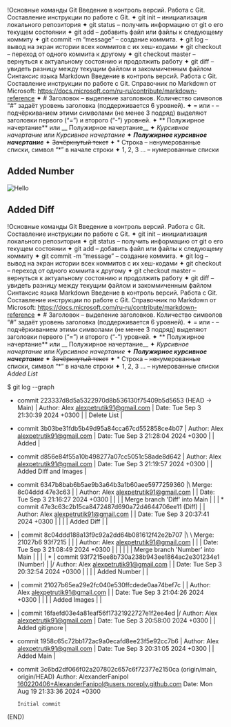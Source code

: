 !Основные команды Git
Введение в контроль версий. Работа с Git. Составление инструкции по работе с Git.
✦ git init – инициализация локального репозитория
✦ git status – получить информацию от git о его текущем состоянии
✦ git add – добавить файл или файлы к следующему коммиту
✦ git commit -m “message” – создание коммита.
✦ git log – вывод на экран истории всех коммитов с их хеш-кодами
✦ git checkout – переход от одного коммита к другому
✦ git checkout master – вернуться к актуальному состоянию и продолжить работу
✦ git diff – увидеть разницу между текущим файлом и закоммиченным файлом
Синтаксис языка Markdown
Введение в контроль версий. Работа с Git. Составление инструкции по работе с Git.
Справочник по Markdown от Microsoft:
https://docs.microsoft.com/ru-ru/contribute/markdown-reference
✦ # Заголовок – выделение заголовков. Количество символов “#” задаёт уровень заголовка
(поддерживается 6 уровней).
✦ = или - – подчёркиванием этими символами (не менее 3 подряд) выделяют заголовки первого
(“=”) и второго (“-”) уровней.
✦ ** Полужирное начертание** или __ Полужирное начертание__
✦ *Курсивное начертание* или _Курсивное начертание_
✦ ***Полужирное курсивное начертание***
✦ ~~Зачёркнутый текст~~
✦ * Строка – ненумерованные списки, символ “*” в начале строки
✦ 1, 2, 3 … – нумерованные списки
## Added Number
![Hello](car.jpg)
## Added Diff

!Основные команды Git
Введение в контроль версий. Работа с Git. Составление инструкции по работе с Git.
✦ git init – инициализация локального репозитория
✦ git status – получить информацию от git о его текущем состоянии
✦ git add – добавить файл или файлы к следующему коммиту
✦ git commit -m “message” – создание коммита.
✦ git log – вывод на экран истории всех коммитов с их хеш-кодами
✦ git checkout – переход от одного коммита к другому
✦ git checkout master – вернуться к актуальному состоянию и продолжить работу
✦ git diff – увидеть разницу между текущим файлом и закоммиченным файлом
Синтаксис языка Markdown
Введение в контроль версий. Работа с Git. Составление инструкции по работе с Git.
Справочник по Markdown от Microsoft:
https://docs.microsoft.com/ru-ru/contribute/markdown-reference
✦ # Заголовок – выделение заголовков. Количество символов “#” задаёт уровень заголовка
(поддерживается 6 уровней).
✦ = или - – подчёркиванием этими символами (не менее 3 подряд) выделяют заголовки первого
(“=”) и второго (“-”) уровней.
✦ ** Полужирное начертание** или __ Полужирное начертание__
✦ *Курсивное начертание* или _Курсивное начертание_
✦ ***Полужирное курсивное начертание***
✦ ~~Зачёркнутый текст~~
✦ * Строка – ненумерованные списки, символ “*” в начале строки
✦ 1, 2, 3 … – нумерованные списки
*Added List*

$ git log --graph
* commit 223337d8d5a5322970d8b536130f75409b5d5653 (HEAD -> Main)
| Author: Alex <alexpetrutik91@gmail.com>
| Date:   Tue Sep 3 21:30:39 2024 +0300
|
|     Delete List
|
* commit 3b03be31fdb5b49d95a84cca67cd552858ce4b07
| Author: Alex <alexpetrutik91@gmail.com>
| Date:   Tue Sep 3 21:28:04 2024 +0300
|
|     Added
|
* commit d856e84f55a10b498277a07cc5051c58ade8d642
| Author: Alex <alexpetrutik91@gmail.com>
| Date:   Tue Sep 3 21:19:57 2024 +0300
|
|     Added Diff and Images
|
*   commit 6347b8bab6b5ae9b3a64b3a1b60aee5977259360
|\  Merge: 8c04ddd 47e3c63
| | Author: Alex <alexpetrutik91@gmail.com>
| | Date:   Tue Sep 3 21:16:27 2024 +0300
| |
| |     Merge branch 'Diff' into Main
| |
| * commit 47e3c63c2b15ca8472487d690a72d4644706ee11 (Diff)
| | Author: Alex <alexpetrutik91@gmail.com>
| | Date:   Tue Sep 3 20:37:41 2024 +0300
| |
| |     Added Diff
| |
* |   commit 8c04ddd188a13f9c92a2dd64b081612f42e2b707
|\ \  Merge: 21027b6 93f7215
| | | Author: Alex <alexpetrutik91@gmail.com>
| | | Date:   Tue Sep 3 21:08:49 2024 +0300
| | |
| | |     Merge branch 'Number' into Main
| | |
| * | commit 93f7215ee8b730a238b943ee1864ac2e301234e1 (Number)
| |/  Author: Alex <alexpetrutik91@gmail.com>
| |   Date:   Tue Sep 3 20:32:54 2024 +0300
| |
| |       Added Number
| |
* | commit 21027b65ea29e2fc040e530ffcdede0aa74bef7c
| | Author: Alex <alexpetrutik91@gmail.com>
| | Date:   Tue Sep 3 21:04:26 2024 +0300
| |
| |     Added Images
| |
* | commit 16faefd03e4a81eaf56f17321922727e1f2ee4ed
|/  Author: Alex <alexpetrutik91@gmail.com>
|   Date:   Tue Sep 3 20:58:00 2024 +0300
|
|       Added gitignore
|
* commit 1958c65c72bb172ac9a0ecafd8ee23f5e92cc7b6
| Author: Alex <alexpetrutik91@gmail.com>
| Date:   Tue Sep 3 20:31:05 2024 +0300
|
|     Added Main
|
* commit 3c6bd2df066f02a207802c657c6f72377e2150ca (origin/main, origin/HEAD)
  Author: AlexanderFanipol <160220406+AlexanderFanipol@users.noreply.github.com>
  Date:   Mon Aug 19 21:33:36 2024 +0300

      Initial commit
(END)